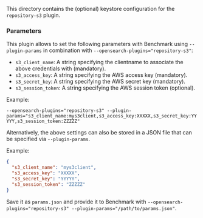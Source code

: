 This directory contains the (optional) keystore configuration for the `repository-s3` plugin.

### Parameters

This plugin allows to set the following parameters with Benchmark using `--plugin-params` in combination with `--opensearch-plugins="repository-s3"`:

* `s3_client_name`: A string specifying the clientname to associate the above credentials with (mandatory).
* `s3_access_key`: A string specifying the AWS access key (mandatory).
* `s3_secret_key`: A string specifying the AWS secret key (mandatory).
* `s3_session_token`: A string specifying the AWS session token (optional).

Example:

`--opensearch-plugins="repository-s3" --plugin-params="s3_client_name:mys3client,s3_access_key:XXXXX,s3_secret_key:YYYYY,s3_session_token:ZZZZZ"`

Alternatively, the above settings can also be stored in a JSON file that can be specified via `--plugin-params`.

Example:

```json
{
  "s3_client_name": "mys3client",
  "s3_access_key": "XXXXX",
  "s3_secret_key": "YYYYY",
  "s3_session_token": "ZZZZZ"
}
```

Save it as `params.json` and provide it to Benchmark with `--opensearch-plugins="repository-s3" --plugin-params="/path/to/params.json"`.
